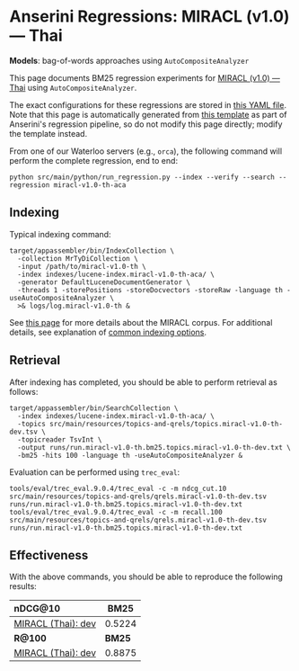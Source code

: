 # Anserini Regressions: MIRACL (v1.0) &mdash; Thai

**Models**: bag-of-words approaches using `AutoCompositeAnalyzer`

This page documents BM25 regression experiments for [MIRACL (v1.0) &mdash; Thai](https://github.com/project-miracl/miracl) using `AutoCompositeAnalyzer`.

The exact configurations for these regressions are stored in [this YAML file](../src/main/resources/regression/miracl-v1.0-th-aca.yaml).
Note that this page is automatically generated from [this template](../src/main/resources/docgen/templates/miracl-v1.0-th-aca.template) as part of Anserini's regression pipeline, so do not modify this page directly; modify the template instead.

From one of our Waterloo servers (e.g., `orca`), the following command will perform the complete regression, end to end:

```
python src/main/python/run_regression.py --index --verify --search --regression miracl-v1.0-th-aca
```

## Indexing

Typical indexing command:

```
target/appassembler/bin/IndexCollection \
  -collection MrTyDiCollection \
  -input /path/to/miracl-v1.0-th \
  -index indexes/lucene-index.miracl-v1.0-th-aca/ \
  -generator DefaultLuceneDocumentGenerator \
  -threads 1 -storePositions -storeDocvectors -storeRaw -language th -useAutoCompositeAnalyzer \
  >& logs/log.miracl-v1.0-th &
```

See [this page](https://github.com/project-miracl/miracl) for more details about the MIRACL corpus.
For additional details, see explanation of [common indexing options](common-indexing-options.md).

## Retrieval

After indexing has completed, you should be able to perform retrieval as follows:

```
target/appassembler/bin/SearchCollection \
  -index indexes/lucene-index.miracl-v1.0-th-aca/ \
  -topics src/main/resources/topics-and-qrels/topics.miracl-v1.0-th-dev.tsv \
  -topicreader TsvInt \
  -output runs/run.miracl-v1.0-th.bm25.topics.miracl-v1.0-th-dev.txt \
  -bm25 -hits 100 -language th -useAutoCompositeAnalyzer &
```

Evaluation can be performed using `trec_eval`:

```
tools/eval/trec_eval.9.0.4/trec_eval -c -m ndcg_cut.10 src/main/resources/topics-and-qrels/qrels.miracl-v1.0-th-dev.tsv runs/run.miracl-v1.0-th.bm25.topics.miracl-v1.0-th-dev.txt
tools/eval/trec_eval.9.0.4/trec_eval -c -m recall.100 src/main/resources/topics-and-qrels/qrels.miracl-v1.0-th-dev.tsv runs/run.miracl-v1.0-th.bm25.topics.miracl-v1.0-th-dev.txt
```

## Effectiveness

With the above commands, you should be able to reproduce the following results:

| **nDCG@10**                                                                                                  | **BM25**  |
|:-------------------------------------------------------------------------------------------------------------|-----------|
| [MIRACL (Thai): dev](https://github.com/project-miracl/miracl)                                               | 0.5224    |
| **R@100**                                                                                                    | **BM25**  |
| [MIRACL (Thai): dev](https://github.com/project-miracl/miracl)                                               | 0.8875    |
